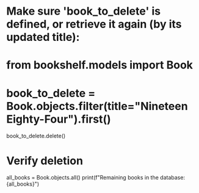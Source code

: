 # Make sure 'book_to_delete' is defined, or retrieve it again (by its updated title):
# from bookshelf.models import Book
# book_to_delete = Book.objects.filter(title="Nineteen Eighty-Four").first()

book_to_delete.delete()

# Verify deletion
all_books = Book.objects.all()
print(f"Remaining books in the database: {all_books}")
